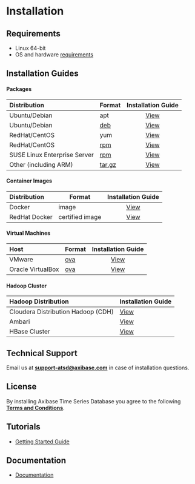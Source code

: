 # Installation

## Requirements

* Linux 64-bit
* OS and hardware [requirements](../administration/requirements.md)

## Installation Guides

#### Packages

| **Distribution** | **Format** | **Installation Guide** |
| :--- | --- | :---: |
| Ubuntu/Debian | apt | [View](ubuntu-debian-apt.md)|
| Ubuntu/Debian  | [deb](https://axibase.com/public/atsd_ce_deb_latest.htm) | [View](ubuntu-debian-deb.md) |
| RedHat/CentOS| yum | [View](redhat-centos-yum.md)|
| RedHat/CentOS| [rpm](https://axibase.com/public/atsd_ce_rpm_latest.htm) | [View](redhat-centos-rpm.md)|
| SUSE Linux Enterprise Server | [rpm](https://axibase.com/public/atsd_ce_rpm_latest.htm)   | [View](sles-rpm.md)|
| Other (including ARM) | [tar.gz](https://axibase.com/public/atsd_ce_distrib_latest.htm) | [View](other-distributions.md)|

#### Container Images

| **Distribution** | **Format** | **Installation Guide** |
| :--- | --- | :---: |
| Docker | image | [View](docker.md)|
| RedHat Docker | certified image | [View](docker-redhat.md)|

#### Virtual Machines

| **Host** | **Format** | **Installation Guide** |
| :--- | --- | :---: |
| VMware  | [ova](https://axibase.com/public/atsd_ce.ova)  | [View](vmware-esxi-server-vsphere.md)|
| Oracle VirtualBox | [ova](https://axibase.com/public/atsd_ce.ova)  | [View](virtualbox.md)|

#### Hadoop Cluster

| **Hadoop Distribution** | **Installation Guide** |
| :--- | :--- |
| Cloudera Distribution Hadoop (CDH)  | [View](cloudera.md) |
| Ambari  | [View](ambari.md) |
| HBase Cluster | [View](hbase-cluster.md)|

## Technical Support

Email us at **support-atsd@axibase.com** in case of installation questions.

## License

By installing Axibase Time Series Database you agree to the following **[Terms and Conditions](https://axibase.com/wp-content/uploads/2014/12/ATSD-Community-Edition-Software-License.pdf)**.

## Tutorials

* [Getting Started Guide](../tutorials/getting-started.md)

## Documentation

* [Documentation](../README.md#axibase-time-series-database-documentation)
